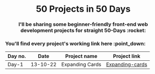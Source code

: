 <h1 align="center">50 Projects in  50 Days</h1>
<h3 align="center">I'll be sharing some beginner-friendly front-end web development projects for straight 50-Days :rocket:</h3>

<h3>You'll find every project's working link here :point_down: </h3>

| Day no. | Date     | Project name    | Project link                                            |
|---------|----------|-----------------|---------------------------------------------------------|
| Day-1   | 13-10-22 | Expanding Cards | [Expanding-cards](https://expandiing-cards.vercel.app/) |

